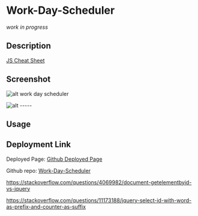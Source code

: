 # Work-Day-Scheduler

*work in progress*

## Description



[JS Cheat Sheet](https://htmlcheatsheet.com/js/)


## Screenshot

![alt work day scheduler]()

![alt -----]()

## Usage




## Deployment Link

Deployed Page: [Github Deployed Page]()

Github repo: [Work-Day-Scheduler]()



https://stackoverflow.com/questions/4069982/document-getelementbyid-vs-jquery

<!-- https://day.js.org/docs/en/get-set/hour    this is the docs for day.js current hour -->


https://stackoverflow.com/questions/11173188/jquery-select-id-with-word-as-prefix-and-counter-as-suffix
<!-- this is select all id's with the same suffix -->